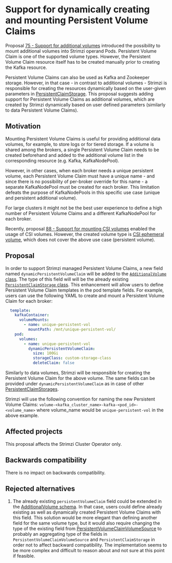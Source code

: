 # Support for dynamically creating and mounting Persistent Volume Claims

Proposal [75 - Support for additional volumes](https://github.com/strimzi/proposals/blob/main/075-additional-volumes-support.md) introduced the possibility to mount additional volumes into Strimzi operand Pods. Persistent Volume Claim is one of the supported volume types. However, the Persistent Volume Claim resource itself has to be created manually prior to creating the Kafka resource. 

Persistent Volume Claims can also be used as Kafka and Zookeeper storage. However, in that case - in contrast to additional volumes - Strimzi is responsible for creating the resources dynamically based on the user-given parameters in [PersistentClaimStorage](https://strimzi.io/docs/operators/latest/configuring#type-PersistentClaimStorage-reference).
This proposal suggests adding support for Persistent Volume Claims as additional volumes, which are created by Strimzi dynamically based on user defined parameters (similarly to data Persistent Volume Claims).

## Motivation

Mounting Persistent Volume Claims is useful for providing additional data volumes, for example, to store logs or for tiered storage. If a volume is shared among the brokers, a single Persistent Volume Claim needs to be created beforehand and added to the additional volume list in the corresponding resource (e.g. Kafka, KafkaNodePool).

However, in other cases, when each broker needs a unique persistent volume, each Persistent Volume Claim must have a unique name - and since there is no possibility of per-broker override for this name - a separate KafkaNodePool must be created for each broker. This limitation defeats the purpose of KafkaNodePools in this specific use case (unique and persistent additional volume).

For large clusters it might not be the best user experience to define a high number of Persistent Volume Claims and a different KafkaNodePool for each broker.

Recently, proposal [88 - Support for mounting CSI volumes](https://github.com/strimzi/proposals/blob/main/088-support-mounting-of-CSI-volumes.md) enabled the usage of CSI volumes. However, the created volume type is [CSI ephemeral volume](https://kubernetes.io/docs/concepts/storage/ephemeral-volumes/#csi-ephemeral-volumes), which does not cover the above use case (persistent volume).

## Proposal

In order to support Strimzi managed Persistent Volume Claims, a new field named `dynamicPersistentVolumeClaim` will be added to the [`AdditionalVolume` class](https://github.com/strimzi/strimzi-kafka-operator/blob/ac319a6ba597cd320980d157f947ae4d5686270a/api/src/main/java/io/strimzi/api/kafka/model/common/template/AdditionalVolume.java#L43).
The type of this field will will be the already existing [`PersistentClaimStorage` class](https://github.com/strimzi/strimzi-kafka-operator/blob/ac319a6ba597cd320980d157f947ae4d5686270a/api/src/main/java/io/strimzi/api/kafka/model/kafka/PersistentClaimStorage.java#L32).
This enhancement will allow users to define Persistent Volume Claim templates in the pod template fields.
For example, users can use the following YAML to create and mount a Persistent Volume Claim for each broker:

```yaml
  template:
    kafkaContainer:
      volumeMounts:
        - name: unique-persistent-vol
          mountPath: /mnt/unique-persistent-vol/
    pod:
      volumes:
        - name: unique-persistent-vol
          dynamicPersistentVolumeClaim:
            size: 100Gi
            storageClass: custom-storage-class
            deleteClaim: false
```

Similarly to data volumes, Strimzi will be responsible for creating the Persistent Volume Claim for the above volume.
The same fields can be provided under `dynamicPersistentVolumeClaim` as in case of other [PersistentClaimStorages](https://strimzi.io/docs/operators/latest/configuring#type-PersistentClaimStorage-reference).

Strimzi will use the following convention for naming the new Persistent Volume Claims: `volume-<kafka_cluster_name>-kafka-<pod_id>-<volume_name>` where volume_name would be `unique-persistent-vol` in the above example.

## Affected projects

This proposal affects the Strimzi Cluster Operator only.

## Backwards compatibility

There is no impact on backwards compatibility.

## Rejected alternatives

1. The already existing `persistentVolumeClaim` field could be extended in the [AdditionalVolume schema](https://strimzi.io/docs/operators/latest/configuring#type-AdditionalVolume-reference). In that case, users could define already existing as well as dynamically created Persistent Volume Claims with this field. This solution would be more elegant than defining another field for the same volume type, but it would also require changing the type of the existing field from [PersistentVolumeClaimVolumeSource](https://kubernetes.io/docs/reference/generated/kubernetes-api/v1.25/#persistentvolumeclaimvolumesource-v1-core) to probably an aggregating type of the fields in `PersistentVolumeClaimVolumeSource` and `PersistentClaimStorage` in order not to affect backward compatibility. The implementation seems to be more complex and difficult to reason about and not sure at this point if feasible.
